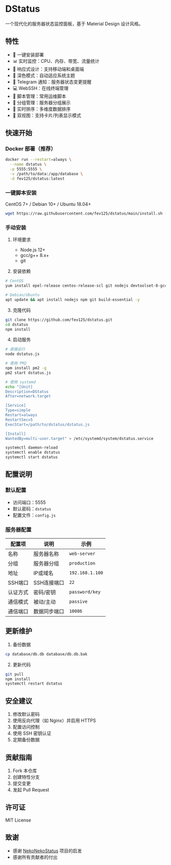 # DStatus

一个现代化的服务器状态监控面板，基于 Material Design 设计风格。

## 特性

- 🚀 一键安装部署
- 📊 实时监控：CPU、内存、带宽、流量统计
- 📱 响应式设计：支持移动端和桌面端
- 🌙 深色模式：自动适应系统主题
- 🔔 Telegram 通知：服务器状态变更提醒
- 💻 WebSSH：在线终端管理
- 📝 脚本管理：常用运维脚本
- 🎯 分组管理：服务器分组展示
- 🔄 实时排序：多维度数据排序
- 🎨 双视图：支持卡片/列表显示模式

## 快速开始

### Docker 部署（推荐）

```bash
docker run --restart=always \
  --name dstatus \
  -p 5555:5555 \
  -v /path/to/data:/app/database \
  -d fev125/dstatus:latest
```

### 一键脚本安装

CentOS 7+ / Debian 10+ / Ubuntu 18.04+

```bash
wget https://raw.githubusercontent.com/fev125/dstatus/main/install.sh -O install.sh && bash install.sh
```

### 手动安装

1. 环境要求
   - Node.js 12+
   - gcc/g++ 8.x+
   - git

2. 安装依赖
```bash
# CentOS
yum install epel-release centos-release-scl git nodejs devtoolset-8-gcc* -y

# Debian/Ubuntu
apt update && apt install nodejs npm git build-essential -y
```

3. 克隆代码
```bash
git clone https://github.com/fev125/dstatus.git
cd dstatus
npm install
```

4. 启动服务
```bash
# 直接运行
node dstatus.js

# 使用 PM2
npm install pm2 -g
pm2 start dstatus.js

# 使用 systemd
echo "[Unit]
Description=DStatus
After=network.target

[Service]
Type=simple
Restart=always
RestartSec=5
ExecStart=/path/to/dstatus/dstatus.js

[Install]
WantedBy=multi-user.target" > /etc/systemd/system/dstatus.service

systemctl daemon-reload
systemctl enable dstatus
systemctl start dstatus
```

## 配置说明

### 默认配置
- 访问端口：5555
- 默认密码：`dstatus`
- 配置文件：`config.js`

### 服务器配置

| 配置项 | 说明 | 示例 |
|--------|------|------|
| 名称 | 服务器名称 | `web-server` |
| 分组 | 服务器分组 | `production` |
| 地址 | IP或域名 | `192.168.1.100` |
| SSH端口 | SSH连接端口 | `22` |
| 认证方式 | 密码/密钥 | `password/key` |
| 通信模式 | 被动/主动 | `passive` |
| 通信端口 | 数据同步端口 | `10086` |

## 更新维护

1. 备份数据
```bash
cp database/db.db database/db.db.bak
```

2. 更新代码
```bash
git pull
npm install
systemctl restart dstatus
```

## 安全建议

1. 修改默认密码
2. 使用反向代理（如 Nginx）并启用 HTTPS
3. 配置访问控制
4. 使用 SSH 密钥认证
5. 定期备份数据

## 贡献指南

1. Fork 本仓库
2. 创建特性分支
3. 提交变更
4. 发起 Pull Request

## 许可证

MIT License

## 致谢

- 感谢 [NekoNekoStatus](https://github.com/nkeonkeo/nekonekostatus) 项目的启发
- 感谢所有贡献者的付出